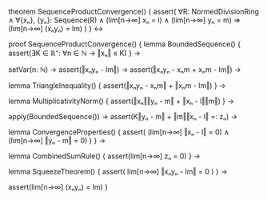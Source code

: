 theorem SequenceProductConvergence() {
  assert(
    ∀R: NormedDivisionRing ∧
    ∀{xₙ}, {yₙ}: Sequence(R) ∧
    (lim[n→∞] xₙ = l) ∧ 
    (lim[n→∞] yₙ = m) ⇒
    (lim[n→∞] (xₙyₙ) = lm)
  )
} ↔

proof SequenceProductConvergence() {
  lemma BoundedSequence() {
    assert(∃K ∈ ℝ⁺: ∀n ∈ ℕ → ‖xₙ‖ ≤ K)
  } →
  
  setVar(n: ℕ) →
  assert(‖xₙyₙ - lm‖) →
  assert(‖xₙyₙ - xₙm + xₙm - lm‖) →
  
  lemma TriangleInequality() {
    assert(‖xₙyₙ - xₙm‖ + ‖xₙm - lm‖)
  } →
  
  lemma MultiplicativityNorm() {
    assert(‖xₙ‖‖yₙ - m‖ + ‖xₙ - l‖‖m‖)
  } →
  
  apply(BoundedSequence()) →
  assert(K‖yₙ - m‖ + ‖m‖‖xₙ - l‖ =: zₙ) →
  
  lemma ConvergenceProperties() {
    assert(
      (lim[n→∞] ‖xₙ - l‖ = 0) ∧
      (lim[n→∞] ‖yₙ - m‖ = 0)
    )
  } →
  
  lemma CombinedSumRule() {
    assert(lim[n→∞] zₙ = 0)
  } →
  
  lemma SqueezeTheorem() {
    assert(
      lim[n→∞] ‖xₙyₙ - lm‖ = 0
    )
  } →
  
  assert(lim[n→∞] (xₙyₙ) = lm)
}